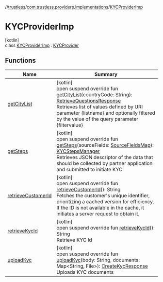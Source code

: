 //[trustless](../../../index.md)/[com.trustless.providers.implementations](../index.md)/[KYCProviderImp](index.md)

# KYCProviderImp

[kotlin]\
class [KYCProviderImp](index.md) : [KYCProvider](../../com.trustless.providers/-k-y-c-provider/index.md)

## Functions

| Name | Summary |
|---|---|
| [getCityList](get-city-list.md) | [kotlin]<br>open suspend override fun [getCityList](get-city-list.md)(countryCode: String): [RetrieveQuestionsResponse](../../com.trustless.requests.kyc.retrieveQuestions/-retrieve-questions-response/index.md)<br>Retrieves list of values defined by URI parameter {listname} and optionally filtered by the value of the query parameter {filtervalue} |
| [getSteps](get-steps.md) | [kotlin]<br>open suspend override fun [getSteps](get-steps.md)(sourceFields: [SourceFieldsMap](../../com.trustless.requests.kyc.retrieveSteps.steps/-source-fields-map/index.md)): [KYCStepsManager](../../com.trustless.requests.kyc.retrieveSteps.steps/-k-y-c-steps-manager/index.md)<br>Retrieves JSON descriptor of the data that should be collected by partner application and submitted to initiate KYC |
| [retrieveCustomerId](retrieve-customer-id.md) | [kotlin]<br>open suspend override fun [retrieveCustomerId](retrieve-customer-id.md)(): String<br>Fetches the customer's unique identifier, prioritizing a cached version for efficiency. If the ID is not available in the cache, it initiates a server request to obtain it. |
| [retrieveKycId](retrieve-kyc-id.md) | [kotlin]<br>open suspend override fun [retrieveKycId](retrieve-kyc-id.md)(): String<br>Retrieve KYC Id |
| [uploadKyc](upload-kyc.md) | [kotlin]<br>open suspend override fun [uploadKyc](upload-kyc.md)(body: String, documents: Map&lt;String, File&gt;): [CreateKycResponse](../../com.trustless.requests.kyc.createKyc/-create-kyc-response/index.md)<br>Uploads KYC documents |
